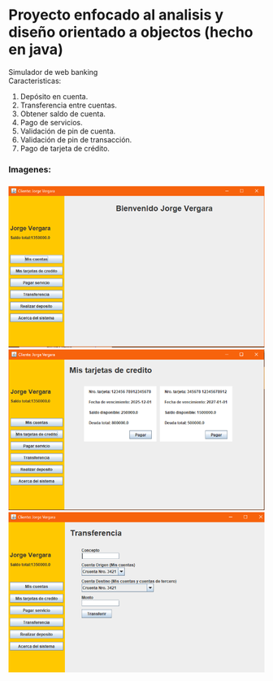 # Proyecto enfocado al analisis y diseño orientado a objectos (hecho en java)
Simulador de web banking<br/>
Caracteristicas:
1. Depósito en cuenta.
2. Transferencia entre cuentas.
3. Obtener saldo de cuenta.
4. Pago de servicios.
5. Validación de pin de cuenta.
6. Validación de pin de transacción.
7. Pago de tarjeta de crédito.

<h3>Imagenes:<h3>
<img src="https://github.com/lezcanodev/SimuladorWebBanking---POO/blob/main/imgs/1.PNG" with="150"/>
<img src="https://github.com/lezcanodev/SimuladorWebBanking---POO/blob/main/imgs/2.PNG" with="150"/>
<img src="https://github.com/lezcanodev/SimuladorWebBanking---POO/blob/main/imgs/3.PNG" with="150"/>
